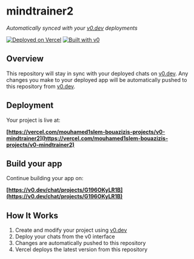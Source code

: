 # mindtrainer2

*Automatically synced with your [v0.dev](https://v0.dev) deployments*

[![Deployed on Vercel](https://img.shields.io/badge/Deployed%20on-Vercel-black?style=for-the-badge&logo=vercel)](https://vercel.com/mouhamed1slem-bouazizis-projects/v0-mindtrainer2)
[![Built with v0](https://img.shields.io/badge/Built%20with-v0.dev-black?style=for-the-badge)](https://v0.dev/chat/projects/G196OKyLR1B)

## Overview

This repository will stay in sync with your deployed chats on [v0.dev](https://v0.dev).
Any changes you make to your deployed app will be automatically pushed to this repository from [v0.dev](https://v0.dev).

## Deployment

Your project is live at:

**[https://vercel.com/mouhamed1slem-bouazizis-projects/v0-mindtrainer2](https://vercel.com/mouhamed1slem-bouazizis-projects/v0-mindtrainer2)**

## Build your app

Continue building your app on:

**[https://v0.dev/chat/projects/G196OKyLR1B](https://v0.dev/chat/projects/G196OKyLR1B)**

## How It Works

1. Create and modify your project using [v0.dev](https://v0.dev)
2. Deploy your chats from the v0 interface
3. Changes are automatically pushed to this repository
4. Vercel deploys the latest version from this repository